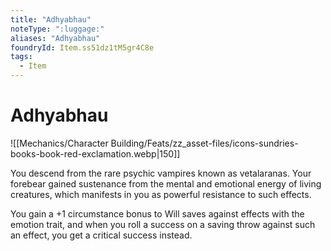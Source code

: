 ```yaml
---
title: "Adhyabhau"
noteType: ":luggage:"
aliases: "Adhyabhau"
foundryId: Item.ss51dz1tM5gr4C8e
tags:
  - Item
---
```


# Adhyabhau
![[Mechanics/Character Building/Feats/zz_asset-files/icons-sundries-books-book-red-exclamation.webp|150]]

You descend from the rare psychic vampires known as vetalaranas. Your forebear gained sustenance from the mental and emotional energy of living creatures, which manifests in you as powerful resistance to such effects.

You gain a +1 circumstance bonus to Will saves against effects with the emotion trait, and when you roll a success on a saving throw against such an effect, you get a critical success instead.
